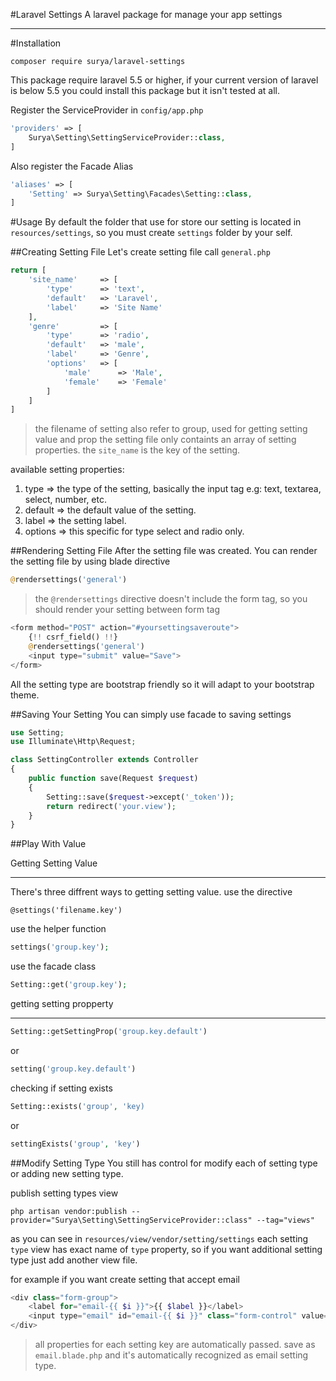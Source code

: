 #Laravel Settings
A laravel package for manage your app settings
<hr>

#Installation
```
composer require surya/laravel-settings
```
This package require laravel 5.5 or higher, if your current version of laravel is below 5.5 you could install this package but it isn't tested at all.

Register the ServiceProvider in `config/app.php`
```php
'providers' => [
    Surya\Setting\SettingServiceProvider::class,
]
```

Also register the Facade Alias
```php
'aliases' => [
    'Setting' => Surya\Setting\Facades\Setting::class,
]
```

#Usage
By default the folder that use for store our setting is located in `resources/settings`, so you must create `settings` folder by your self.

##Creating Setting File
Let's create setting file call `general.php`
```php
return [
    'site_name'     => [
        'type'      => 'text',
        'default'   => 'Laravel',
        'label'     => 'Site Name'
    ],
    'genre'         => [
        'type'      => 'radio',
        'default'   => 'male',
        'label'     => 'Genre',
        'options'   => [
            'male'      => 'Male',
            'female'    => 'Female'
        ]
    ]
]
```
> the filename of setting also refer to group, used for getting setting value and prop
the setting file only containts an array of setting properties. the `site_name` is the key of the setting.

available setting properties:
1. type => the type of the setting, basically the input tag e.g: text, textarea, select, number, etc.
2. default => the default value of the setting.
3. label => the setting label.
4. options => this specific for type select and radio only.

##Rendering Setting File
After the setting file was created. You can render the setting file by using blade directive
```php
@rendersettings('general')
```
> the `@rendersettings` directive doesn't include the form tag, so you should render your setting between form tag
```php
<form method="POST" action="#yoursettingsaveroute">
    {!! csrf_field() !!}
    @rendersettings('general')
    <input type="submit" value="Save">
</form>
```
All the setting type are bootstrap friendly so it will adapt to your bootstrap theme.

##Saving Your Setting
You can simply use facade to saving settings
```php
use Setting;
use Illuminate\Http\Request;

class SettingController extends Controller
{
    public function save(Request $request)
    {
        Setting::save($request->except('_token'));
        return redirect('your.view');
    }
}
```

##Play With Value

Getting Setting Value
<hr>

There's three diffrent ways to getting setting value.
use the directive
```
@settings('filename.key')
```

use the helper function
```php
settings('group.key');
```

use the facade class
```php
Setting::get('group.key');
```

getting setting propperty
<hr>

```php
Setting::getSettingProp('group.key.default')
```
or
```php
setting('group.key.default')
```

checking if setting exists

```php
Setting::exists('group', 'key)
```
or
```php
settingExists('group', 'key')
```

##Modify Setting Type
You still has control for modify each of setting type or adding new setting type.

publish setting types view
```
php artisan vendor:publish --provider="Surya\Setting\SettingServiceProvider::class" --tag="views"
```
as you can see in `resources/view/vendor/setting/settings` each setting `type` view has exact name of `type` property, so if you want additional setting type just add another view file.

for example if you want create setting that accept email
```php
<div class="form-group">
    <label for="email-{{ $i }}">{{ $label }}</label>
    <input type="email" id="email-{{ $i }}" class="form-control" value="{{ $value }}" name="value[]">
</div>
```
> all properties for each setting key are automatically passed.
save as `email.blade.php` and it's automatically recognized as email setting type.

